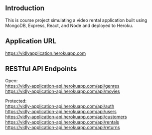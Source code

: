 ## Introduction

This is course project simulating a video rental application built using MongoDB, Express, React, and Node and deployed to Heroku.

## Application URL

https://vidlyapplication.herokuapp.com

## RESTful API Endpoints

Open: <br />
https://vidly-application-api.herokuapp.com/api/genres <br />
https://vidly-application-api.herokuapp.com/api/movies <br />

Protected: <br />
https://vidly-application-api.herokuapp.com/api/auth <br />
https://vidly-application-api.herokuapp.com/api/users <br />
https://vidly-application-api.herokuapp.com/api/customers <br />
https://vidly-application-api.herokuapp.com/api/rentals <br />
https://vidly-application-api.herokuapp.com/api/returns <br />
